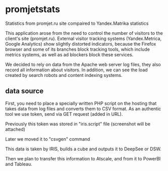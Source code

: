 # promjetstats
Statistics from promjet.ru site compaired to Yandex.Matrika statistics

This application arose from the need to control the number of visitors to the client's site (promjet.ru).
External visitor tracking systems (Yandex.Metrica, Google Analytics) show slightly distorted indicators, because the Firefox browser and some of its branches block tracking tools, which include metrics systems, as well as ad blockers block these services.

We decided to rely on data from the Apache web server log files, they also record all information about visitors.
In addition, we can see the load created by search robots and content indexing systems.

## data source

First, you need to place a specially written PHP script on the hosting that takes data from log files and converts them to CSV format.
As an authentic tool we use token, send via GET request (added in URL).

Previously this token was stored in "iris.script" file (screenshot will be attached)

Later we moved it to "csvgen" command 

This data is taken by IRIS, builds a cube and outputs it to DeepSee or DSW.

Then we plan to transfer this information to Atscale, and from it to PowerBI and Tableau.